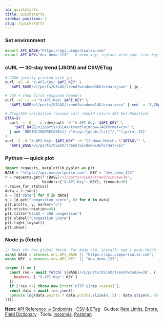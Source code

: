 ```yaml
---
id: quickstarts
title: Quickstarts
sidebar_position: 2
slug: /quickstarts
---
```


### Set environment
~~~bash
export API_BASE="https://api.useportpulse.com"
export API_KEY="dev_demo_123"   # demo key; replace with your live key in production
~~~

### cURL — 30-day trend (JSON) and CSV/ETag
~~~bash
# JSON (pretty-printed with jq)
curl -sS -H "X-API-Key: $API_KEY" \
  "$API_BASE/v1/ports/USLAX/trend?window=30&format=json" | jq .

# CSV + show first response headers
curl -sS -i -H "X-API-Key: $API_KEY" \
  "$API_BASE/v1/ports/USLAX/trend?window=14&format=csv" | sed -n '1,20p'

# ETag/304 validation (second call should return 304 Not Modified)
ETAG=$(
  curl -s -D - -o /dev/null -H "X-API-Key: $API_KEY" \
    "$API_BASE/v1/ports/USLAX/trend?window=14&format=csv" \
  | awk 'BEGIN{IGNORECASE=1} /^etag:/{gsub(/\r|\"/,"");print $2}'
)
curl -I -H "X-API-Key: $API_KEY" -H "If-None-Match: \"$ETAG\"" \
  "$API_BASE/v1/ports/USLAX/trend?window=14&format=csv"
~~~

### Python — quick plot
~~~python
import requests, matplotlib.pyplot as plt
BASE = "https://api.useportpulse.com"; KEY = "dev_demo_123"
r = requests.get(f"{BASE}/v1/ports/USLAX/trend?window=30",
                 headers={"X-API-Key": KEY}, timeout=30)
r.raise_for_status()
data = r.json()
x = [d["date"] for d in data]
y = [d.get("congestion_score", 0) for d in data]
plt.plot(x, y, marker="o")
plt.xticks(rotation=45)
plt.title("USLAX — 30d congestion")
plt.ylabel("Congestion Score")
plt.tight_layout()
plt.show()
~~~

### Node.js (fetch)
~~~js
// Node 18+ has global fetch. For Node <18, install: npm i node-fetch
const BASE = process.env.API_BASE || "https://api.useportpulse.com";
const KEY  = process.env.API_KEY  || "dev_demo_123";

(async () => {
  const res = await fetch(`${BASE}/v1/ports/USLAX/trend?window=30`, {
    headers: { "X-API-Key": KEY }
  });
  if (!res.ok) throw new Error(`HTTP ${res.status}`);
  const data = await res.json();
  console.log(data.points ? data.points.slice(0, 5) : data.slice(0, 5));
})();
~~~

**Next**: [API Reference → Endpoints](/docs/api-reference/endpoints) ·
[CSV &amp; ETag](/docs/csv-etag) ·
Guides: [Rate Limits](/docs/guides/rate-limits), [Errors](/docs/guides/errors), [Field Dictionary](/docs/guides/field-dictionary) ·
Tools: [Insomnia](/docs/insomnia), [Postman](/docs/postman)
